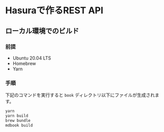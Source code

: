 # Hasuraで作るREST API

## ローカル環境でのビルド

### 前提

- Ubuntu 20.04 LTS
- Homebrew
- Yarn

### 手順

下記のコマンドを実行すると `book` ディレクトリ以下にファイルが生成されます。

```sh
yarn
yarn build
brew bundle
mdbook build
```
